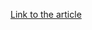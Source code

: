 [Link to the article](https://proofpoint.com/us/threat-insight/post/leaked-source-code-ammyy-admin-turned-flawedammyy-rat)
